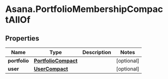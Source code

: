 # Asana.PortfolioMembershipCompactAllOf

## Properties

Name | Type | Description | Notes
------------ | ------------- | ------------- | -------------
**portfolio** | [**PortfolioCompact**](PortfolioCompact.md) |  | [optional] 
**user** | [**UserCompact**](UserCompact.md) |  | [optional] 


